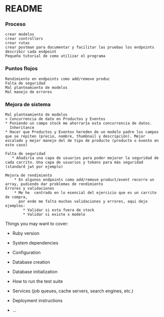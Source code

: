 
# README

### Proceso
```
crear modelos  
crear controllers
crear rutas
crear postman para documentar y facilitar las pruebas los endpoints
describir cada endpoint
Pequeño tutorial de como utilizar el programa
```

### Puntos flojos

```
Rendimiento en endpoints como add/remove produc
Falta de seguridad
Mal planteamiento de modelos
Mal manejo de errores
```

### Mejora de sistema

```
Mal planteamiento de modelos
> Concurrencia de dato en Productos y Eventos
* Poniendo un campo stock me ahorraría esta concurrencia de datos.
  Inheritance
* Hacer que Productos y Eventos hereden de un modelo padre los campos que se repiten (precio, nombre, thumbnail y descripción). Mejor      escalado y mejor manejo del de tipo de producto (producto o evento en este caso)

Falta de seguridad
   * Añadiría una capa de usuarios para poder mejorar la seguridad de cada carrito. Una capa de usuarios y tokens para más seguridad          (standard jwt por ejemplo)  

Mejora de rendimiento
    * En algunos endpoints como add/remove product/event recorro un array, pudiendo dar problemas de rendimiento
Errores y validaciones 
    * Me he  centrado en lo esencial del ejercicio que es un carrito de compra,
      por ende me falta muchas validaciones y errores, aqui dejo ejemplos:
		* Validar si esta fuera de stock
		* Validar si existe x modelo
```	



Things you may want to cover:

* Ruby version

* System dependencies

* Configuration

* Database creation

* Database initialization

* How to run the test suite

* Services (job queues, cache servers, search engines, etc.)

* Deployment instructions

* ...
